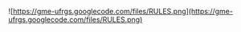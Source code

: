 ![https://gme-ufrgs.googlecode.com/files/RULES.png](https://gme-ufrgs.googlecode.com/files/RULES.png)